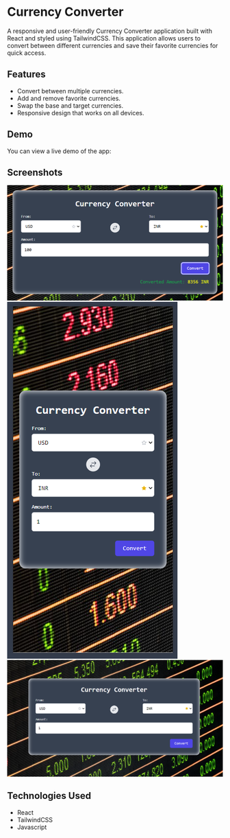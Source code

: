 # Currency Converter
A responsive and user-friendly Currency Converter application built with React and styled using TailwindCSS. This application allows users to convert between different currencies and save their favorite currencies for quick access.

## Features

- Convert between multiple currencies.
- Add and remove favorite currencies.
- Swap the base and target currencies.
- Responsive design that works on all devices.

## Demo

You can view a live demo of the app: 

## Screenshots

![Currency Converter](./public/3.png)
![Currency Converter](./public/2.png)
![Currency Converter](./public/1.png)

## Technologies Used

- React
- TailwindCSS
- Javascript